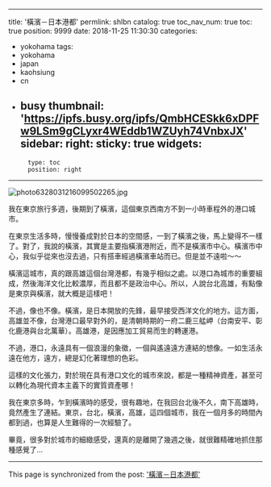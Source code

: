 
---
title: '橫濱－日本港都'
permlink: shlbn
catalog: true
toc_nav_num: true
toc: true
position: 9999
date: 2018-11-25 11:30:30
categories:
- yokohama
tags:
- yokohama
- japan
- kaohsiung
- cn
- busy
thumbnail: 'https://ipfs.busy.org/ipfs/QmbHCESkk6xDPFw9LSm9gCLyxr4WEddb1WZUyh74VnbxJX'
sidebar:
    right:
        sticky: true
widgets:
    -
        type: toc
        position: right
---


![photo6328031216099502265.jpg](https://ipfs.busy.org/ipfs/QmbHCESkk6xDPFw9LSm9gCLyxr4WEddb1WZUyh74VnbxJX)

我在東京旅行多週，後期到了橫濱，這個東京西南方不到一小時車程外的港口城市。

在東京生活多時，慢慢養成對於日本的空間感，一到了橫濱之後，馬上變得不一樣了。對了，我說的橫濱，其實是主要指橫濱港附近，而不是橫濱市中心。橫濱市中心，我似乎從來也沒去過，只有搭車經過橫濱車站而已。但是並不遠啦～～

橫濱這城市，真的跟高雄這個台灣港都，有幾乎相似之處。以港口為城市的重要組成，然後海洋文化比較濃厚，而且都不是政治中心。所以，人說台北高雄，有點像是東京與橫濱，就大概是這樣吧！

不過，像也不像。橫濱，是日本開放的先鋒，最早接受西洋文化的地方。這方面，高雄並不像，台灣港口最早對外的，是清朝時期的一府二鹿三艋岬（台南安平、彰化鹿港與台北萬華）。高雄港，是因應加工貿易而生的轉運港。

不過，港口，永遠具有一個浪漫的象徵，一個與遙遠遠方連結的想像。一如生活永遠在他方，遠方，總是幻化著理想的色彩。

這樣的文化張力，對於現在具有港口文化的城市來說，都是一種精神資產，甚至可以轉化為現代資本主義下的實質資產哪！

我在東京多時，乍到橫濱時的感受，很有趣地，在我回台北後不久，南下高雄時，竟然產生了連結。東京，台北，橫濱，高雄，這四個城市，我在一個月多的時間內都到過，也算是人生難得的一次經驗了。

畢竟，很多對於城市的細緻感受，還真的是離開了幾週之後，就很難精確地抓住那種感覺了... 




- - -

This page is synchronized from the post: ['橫濱－日本港都'](https://steemit.com/@deanliu/shlbn)
